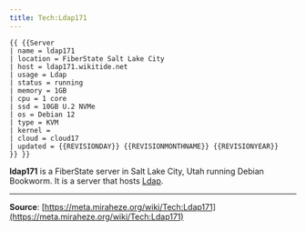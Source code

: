 ```yaml
---
title: Tech:Ldap171
---
```


```
{{ {{Server
| name = ldap171
| location = FiberState Salt Lake City
| host = ldap171.wikitide.net
| usage = Ldap
| status = running
| memory = 1GB
| cpu = 1 core
| ssd = 10GB U.2 NVMe
| os = Debian 12
| type = KVM
| kernel =
| cloud = cloud17
| updated = {{REVISIONDAY}} {{REVISIONMONTHNAME}} {{REVISIONYEAR}}
}} }}
```

**ldap171** is a FiberState server in Salt Lake City, Utah running Debian Bookworm. It is a server that hosts [Ldap](/tech-docs/techldap).

----
**Source**: [https://meta.miraheze.org/wiki/Tech:Ldap171](https://meta.miraheze.org/wiki/Tech:Ldap171)